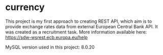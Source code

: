 # currency
This project is my first approach to creating REST API, which aim is to provide exchange rates data from external European Central Bank API.
It was created as a recruitment task.
More information available here: https://sdw-wsrest.ecb.europa.eu/help

MySQL version used in this project: 8.0.20

